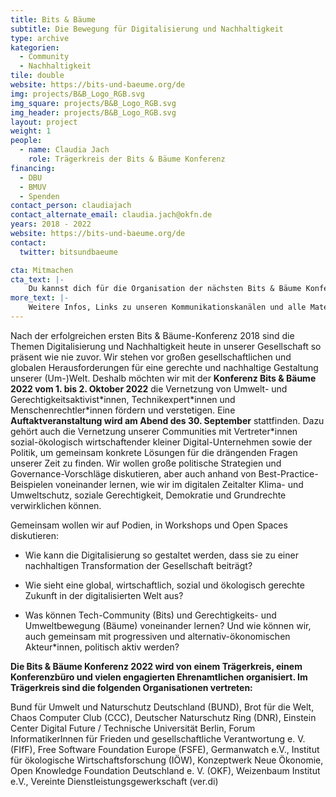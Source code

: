 ```yaml
---
title: Bits & Bäume
subtitle: Die Bewegung für Digitalisierung und Nachhaltigkeit
type: archive
kategorien:
  - Community
  - Nachhaltigkeit
tile: double
website: https://bits-und-baeume.org/de
img: projects/B&B_Logo_RGB.svg
img_square: projects/B&B_Logo_RGB.svg
img_header: projects/B&B_Logo_RGB.svg
layout: project
weight: 1
people:
  - name: Claudia Jach
    role: Trägerkreis der Bits & Bäume Konferenz
financing:
  - DBU
  - BMUV
  - Spenden
contact_person: claudiajach
contact_alternate_email: claudia.jach@okfn.de
years: 2018 - 2022
website: https://bits-und-baeume.org/de
contact:
  twitter: bitsundbaeume

cta: Mitmachen
cta_text: |-
    Du kannst dich für die Organisation der nächsten Bits & Bäume Konferenz im Herbst 2022 in einer AG einbringen, der Community beitreten und dich vernetzen und eigene Bits & Bäume Aktivitäten verfolgen.  Alle Infos hierzu findest du <a href="https://bits-und-baeume.org/de">hier</a>.
more_text: |-
    Weitere Infos, Links zu unseren Kommunikationskanälen und alle Materialien gibt es auf der <a href="https://bits-und-baeume.org/de">Website</a> von Bits & Bäume.
---
```

Nach der erfolgreichen ersten Bits & Bäume-Konferenz 2018 sind die Themen Digitalisierung und Nachhaltigkeit heute in unserer Gesellschaft so präsent wie nie zuvor. Wir stehen vor großen gesellschaftlichen und globalen Herausforderungen für eine gerechte und nachhaltige Gestaltung unserer (Um-)Welt. Deshalb möchten wir mit der **Konferenz Bits & Bäume 2022 vom 1. bis 2. Oktober 2022** die Vernetzung von Umwelt- und Gerechtigkeitsaktivist\*innen, Technikexpert\*innen und Menschenrechtler\*innen fördern und verstetigen. Eine **Auftaktveranstaltung wird am Abend des 30. September** stattfinden. Dazu gehört auch die Vernetzung unserer Communities mit Vertreter\*innen sozial-ökologisch wirtschaftender kleiner Digital-Unternehmen sowie der Politik, um gemeinsam konkrete Lösungen für die drängenden Fragen unserer Zeit zu finden. Wir wollen große politische Strategien und Governance-Vorschläge diskutieren, aber auch anhand von Best-Practice-Beispielen voneinander lernen, wie wir im digitalen Zeitalter Klima- und Umweltschutz, soziale Gerechtigkeit, Demokratie und Grundrechte verwirklichen können. 

Gemeinsam wollen wir auf Podien, in Workshops und Open Spaces diskutieren:  

* Wie kann die Digitalisierung so gestaltet werden, dass sie zu einer nachhaltigen Transformation der Gesellschaft beiträgt?

* Wie sieht eine global, wirtschaftlich, sozial und ökologisch gerechte Zukunft in der digitalisierten Welt aus?

* Was können Tech-Community (Bits) und Gerechtigkeits- und Umweltbewegung (Bäume) voneinander lernen? Und wie können wir, auch gemeinsam mit progressiven und alternativ-ökonomischen Akteur\*innen, politisch aktiv werden?

**Die Bits & Bäume Konferenz 2022 wird von einem Trägerkreis, einem Konferenzbüro und vielen engagierten Ehrenamtlichen organisiert. Im Trägerkreis sind die folgenden Organisationen vertreten:**

Bund für Umwelt und Naturschutz Deutschland (BUND), Brot für die Welt, Chaos Computer Club (CCC), Deutscher Naturschutz Ring (DNR), Einstein Center Digital Future / Technische Universität Berlin, Forum InformatikerInnen für Frieden und gesellschaftliche Verantwortung e. V. (FIfF), Free Software Foundation Europe (FSFE), Germanwatch e.V., Institut für ökologische Wirtschaftsforschung (IÖW), Konzeptwerk Neue Ökonomie, Open Knowledge Foundation Deutschland e. V. (OKF), Weizenbaum Institut e.V., Vereinte Dienstleistungsgewerkschaft (ver.di)
